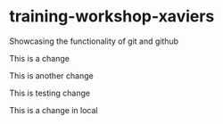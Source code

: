 # training-workshop-xaviers
Showcasing the functionality of git and github

This is a change

This is another change

This is testing change


This is a change in local